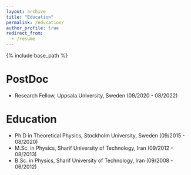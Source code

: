 ```yaml
---
layout: archive
title: "Education"
permalink: /education/
author_profile: true
redirect_from:
  - /resume
---
```


{% include base_path %}

PostDoc
=====
* Research Fellow, Uppsala University, Sweden (09/2020 - 08/2022)

Education
======
* Ph.D in Theoretical Physics, Stockholm University, Sweden (09/2015 - 08/2020)
* M.Sc. in Physics, Sharif University of Technology, Iran (09/2012 - 08/2013)
* B.Sc. in Physics, Sharif University of Technology, Iran (09/2008 - 06/2012)

